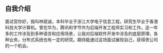 ## 自我介绍

面试官你好，我叫林斌诚，本科毕业于浙江大学电子信息工程，研究生毕业于香港科技大学计算机。曾在华为，腾讯和字节作为后端开发工程师实习和工作。这一年多的工作涉及到多种语言和应用场景，让我对后端软件开发中涉及的底层原理，各种业务，分布式系统也有一定的研究。期待能通过这场面试展现自己，获得贵公司的一个机会。

